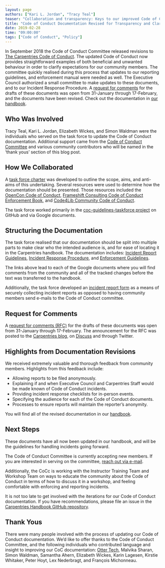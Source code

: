 ```yaml
---
layout: page
authors: ["Kari L. Jordan", "Tracy Teal"]
teaser: "Collaboration and transparency: Keys to our improved Code of Conduct"
title: "Code of Conduct Documentation Revised for Transparency and Clarity"
date: 2019-02-28
time: "09:00:00"
tags: ["Code of Conduct", "Policy"]
---
```

In September 2018 the Code of Conduct Committee released revisions to [The Carpentries Code of Conduct](https://carpentries.org/blog/2018/09/coc-revision-release/). The updated Code of Conduct now provides straightforward examples of both beneficial and unwanted behaviour in order to clarify expectations for our community members. The committee quickly realised during this process that updates to our reporting guidelines, and enforcement manual were needed as well. The Executive Council authorized a small committee to make updates to these documents, and to our Incident Response Procedure. A [request for comments]( https://carpentries.org/blog/2019/01/coc-documentation-rfc/) for the drafts of these documents was open from 31-January through 17-February, and the documents have been revised. Check out the documentation in [our handbook](https://docs.carpentries.org/topic_folders/policies/code-of-conduct.html). 

## Who Was Involved
Tracy Teal, Kari L. Jordan, Elizabeth Wickes, and Simon Waldman were the individuals who served on the task force to update the Code of Conduct documentation. Additional support came from the [Code of Conduct Committee](https://carpentries.org/coc-ctte/) and various community contributors who will be named in the ‘thank yous’ section of this blog post.

## How We Collaborated
A [task force charter](https://docs.google.com/document/d/1II95_HLR9puZ-0SI4zhpm7MNCVcPEx9VoC2gb4pOvw0/edit#) was developed to outline the scope, aims, and anti-aims of this undertaking. Several resources were used to determine how the documentation should be presented. Those resources included the [OpenCon Code of Conduct](https://www.opencon2018.org/code_of_conduct), [Frameshift Consulting Code of Conduct Enforcement Book](https://frameshiftconsulting.com/2018/12/10/free-code-of-conduct-enforcement-book-available-now/), and [Code4Lib Community Code of Conduct](https://2018.code4lib.org/conduct/).

The task force worked primarily in the [coc-guidelines-taskforce project](https://github.com/carpentries/coc-guidelines-taskforce/projects/1) on GitHub and via Google documents.

## Structuring the Documentation
The task force realised that our documentation should be split into multiple parts to make clear who the intended audience is, and for ease of locating it in the Carpentries handbook. The documentation includes:
[Incident Report Guidelines](https://docs.google.com/document/d/1SLA30oIx90AGYTPlE7MBkGPXjw0Jy9aAxuicG02w7tE/edit), 
[Incident Response Procedure](https://docs.google.com/document/d/11qx6ivqKPno_Q-Coyj0AK407WFpH-nRQkndULcGf_88/edit), and 
[Enforcement Guidelines](https://docs.google.com/document/d/1xKDJEzqDsxxx3k5mGg7uKl9wjVqusuEwbBG1cRQQv2o/edit). 

The links above lead to each of the Google documents where you will find comments from the community and all of the tracked changes before the text was transferred to the handbook.

Additionally, the task force developed an [incident report form](https://goo.gl/forms/IrIKqtfP8DHnO7ex2) as a means of securely collecting incident reports as opposed to having community members send e-mails to the Code of Conduct committee.

## Request for Comments 
A [request for comments (RFC)]( https://carpentries.org/blog/2019/01/coc-documentation-rfc/) for the drafts of these documents was open from 31-January through 17-February. The announcement for the RFC was posted to the [Carpentries blog](https://carpentries.org/blog/2019/01/coc-documentation-rfc/), on [Discuss](https://carpentries.topicbox.com/groups/discuss/Tde94822964e50907-M4f675bc86f8c02151b6708d0/code-of-conduct-documentation-open-for-comments) and through Twitter. 

## Highlights from Documentation Revisions
We received extremely valuable and thorough feedback from community members. Highlights from this feedback include:  
- Allowing reports to be filed anonymously.  
- Explaining if and when Executive Council and Carpentries Staff would be made known of Code of Conduct incidents.  
- Providing incident response checklists for in-person events.  
- Specifying the audience for each of the Code of Conduct documents.  
- Processes to ensure reports will maintain the reporter’s anonymity.  

You will find all of the revised documentation in our [handbook](https://docs.carpentries.org/topic_folders/policies/code-of-conduct.html).

## Next Steps
These documents have all now been updated in our handbook, and will be the guidelines for handling incidents going forward. 

The Code of Conduct Committee is currently accepting new members. If you are interested in serving on the committee, [reach out via e-mail](mailto:coc@carpentries.org). 

Additionally, the CoCc is working with the Instructor Training Team and Workshop Team on ways to educate the community about the Code of Conduct in terms of how to discuss it in a workshop, and feeling comfortable with enforcing and reporting incidents.

It is not too late to get involved with the iterations for our Code of Conduct documentation. If you have recommendations, please file an issue in the [Carpentries Handbook GitHub repository](https://github.com/carpentries/handbook/issues). 

## Thank Yous
There were many people involved with the process of updating our Code of Conduct documentation. We’d like to offer thanks to the Code of Conduct Committee, and the following individuals who contributed language and insight to improving our CoC documentation: [Otter Tech](http://otter.technology/code-of-conduct-training/), Malvika Sharan, Simon Waldman, Samantha Ahern, Elizabeth Wickes, Karin Lagesen, Kirstie Whitaker, Peter Hoyt, Lex Nederbragt, and François Michonneau.
